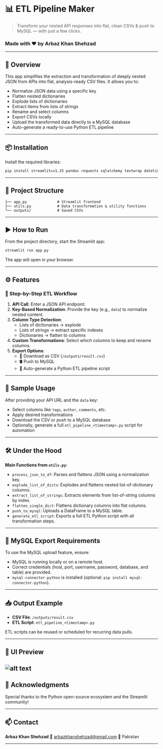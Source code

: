 # 📊 ETL Pipeline Maker

> Transform your nested API responses into flat, clean CSVs & push to MySQL — with just a few clicks.

### Made with ❤️ by Arbaz Khan Shehzad

---

## 🚀 Overview

This app simplifies the extraction and transformation of deeply nested JSON from APIs into flat, analysis-ready CSV files. It allows you to:

- Normalize JSON data using a specific key
- Flatten nested dictionaries
- Explode lists of dictionaries
- Extract items from lists of strings
- Rename and select columns
- Export CSVs locally
- Upload the transformed data directly to a MySQL database
- Auto-generate a ready-to-use Python ETL pipeline

---

## 📦 Installation

Install the required libraries:

```bash
pip install streamlit==1.25 pandas requests sqlalchemy textwrap datetime
```

-----

## 📁 Project Structure

```
├── app.py              # Streamlit frontend
├── utils.py            # Data transformation & utility functions
└── outputs/            # Saved CSVs
```

-----

## ▶️ How to Run

From the project directory, start the Streamlit app:

```bash
streamlit run app.py
```

The app will open in your browser.

-----

## ⚙️ Features

### 🔹 Step-by-Step ETL Workflow

1.  **API Call**: Enter a JSON API endpoint.
2.  **Key-Based Normalization**: Provide the key (e.g., `data`) to normalize nested content.
3.  **Column Type Detection**:
      * Lists of dictionaries $\rightarrow$ explode
      * Lists of strings $\rightarrow$ extract specific indexes
      * Dictionaries $\rightarrow$ flatten to columns
4.  **Custom Transformations**: Select which columns to keep and rename columns.
5.  **Export Options**:
      * 💾 Download as CSV (`/outputs/result.csv`)
      * 🛢️ Push to MySQL
      * 🧪 Auto-generate a Python ETL pipeline script

-----

## 🧪 Sample Usage

After providing your API URL and the `data` key:

  * Select columns like `tags`, `author`, `comments`, etc.
  * Apply desired transformations
  * Download the CSV or push to a MySQL database
  * Optionally, generate a full `etl_pipeline_<timestamp>.py` script for automation

-----

## 🛠️ Under the Hood

**Main Functions from `utils.py`:**

  * `process_json_to_df`: Parses and flattens JSON using a normalization key.
  * `explode_list_of_dicts`: Explodes and flattens nested list-of-dictionary columns.
  * `extract_list_of_strings`: Extracts elements from list-of-string columns by index.
  * `flatten_single_dict`: Flattens dictionary columns into flat columns.
  * `push_to_mysql`: Uploads a DataFrame to a MySQL table.
  * `generate_etl_script`: Exports a full ETL Python script with all transformation steps.

-----

## 🐬 MySQL Export Requirements

To use the MySQL upload feature, ensure:

  * MySQL is running locally or on a remote host.
  * Correct credentials (host, port, username, password, database, and table) are provided.
  * `mysql-connector-python` is installed (optional: `pip install mysql-connector-python`).

-----

## 📥 Output Example

  * **CSV File**: `/outputs/result.csv`
  * **ETL Script**: `etl_pipeline_<timestamp>.py`

ETL scripts can be reused or scheduled for recurring data pulls.

-----

## 📸 UI Preview
![alt text](image.png)
-----

## 🙌 Acknowledgments

Special thanks to the Python open-source ecosystem and the Streamlit community\!

-----

## 📫 Contact

**Arbaz Khan Shehzad**
📧 [arbazkhanshehzad@gmail.com](mailto:arbazkhanshehzad@gmail.com)
📍 Pakistan

-----
